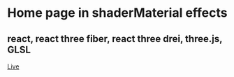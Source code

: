 # Home page in shaderMaterial effects
## react, react three fiber, react three drei, three.js, GLSL
[Live](https://home-green-pi.vercel.app/)



